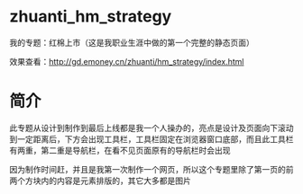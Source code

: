 zhuanti_hm_strategy
===================

我的专题：红棉上市（这是我职业生涯中做的第一个完整的静态页面）

效果查看：http://gd.emoney.cn/zhuanti/hm_strategy/index.html

简介
===================
此专题从设计到制作到最后上线都是我一个人操办的，亮点是设计及页面向下滚动到一定距离后，下方会出现工具栏，工具栏固定在浏览器窗口底部，而且此工具栏有两重，第二重是导航栏，在看不见页面原有的导航栏时会出现

因为制作时间赶，并且是我第一次制作一个网页，所以这个专题里除了第一页的前两个方块内的内容是元素排版的，其它大多都是图片
